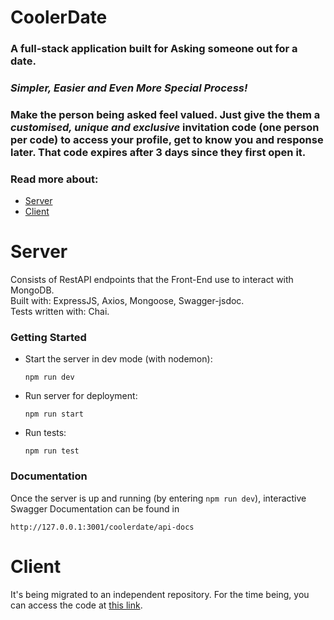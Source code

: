 # CoolerDate

### A full-stack application built for Asking someone out for a date. 
### *Simpler, Easier and Even More Special Process!*
### Make the person being asked feel valued. Just give the them a *customised, unique and exclusive* invitation code (one person per code) to access your profile, get to know you and response later. That code expires after 3 days since they first open it. 


### Read more about:
- [Server](#server)
- [Client](#client)

# Server

Consists of RestAPI endpoints that the Front-End use to interact with MongoDB.  
Built with: ExpressJS, Axios, Mongoose, Swagger-jsdoc.  
Tests written with: Chai.

### Getting Started

- Start the server in dev mode (with nodemon):   
   ```
   npm run dev
   ```
- Run server for deployment: 
   ```
   npm run start
   ```
- Run tests: 
   ```
   npm run test
   ```

### Documentation
Once the server is up and running (by entering `npm run dev`), interactive Swagger Documentation can be found in 
   ```
   http://127.0.0.1:3001/coolerdate/api-docs
   ```

# Client

It's being migrated to an independent repository. For the time being, you can access the code at [this link](https://github.com/rodonguyen/my_website/blob/master/src/pages/DateMe.js).


<!-- 

### Resources notes

Deploy: 
- GCS: Dockerise and Deploy on GCS
- Dockerise: https://youtu.be/JDUB9ZAjaJI 
- Vercel: Simple https://www.youtube.com/watch?v=vCuf62T2snY
- Vercel2: https://dev.to/hte305/deploy-express-js-app-to-vercel-38jb
- Render.com: https://youtu.be/3BliDUq5vPc 
- Railway, Render, Cyclic: https://youtu.be/MusIvEKjqsc
- EB simple: https://www.youtube.com/watch?v=U4rEIeDBigw  /  https://docs.aws.amazon.com/elasticbeanstalk/latest/dg/Welcome.html
- EC2: https://www.youtube.com/watch?v=T-Pum2TraX4
- Summary: Railway: limited hours in Free, Render: spin off when inactive, Cyclic does not work,


- https://mongoosejs.com/docs/tutorials/findoneandupdate.html
- https://www.youtube.com/watch?v=Ejg7es3ba2k&list=PLqOHj6mtp1CL6JP6shrL-PHkgRItJXIpX&index=4&t=12s
- https://www.youtube.com/watch?v=fgTGADljAeg&list=PLqOHj6mtp1CL6JP6shrL-PHkgRItJXIpX&index=2
- https://cloud.mongodb.com 
- https://developer.mozilla.org/en-US/docs/Web/HTTP/Status#successful_responses
- https://swagger.io/docs/specification/basic-structure/


-->




